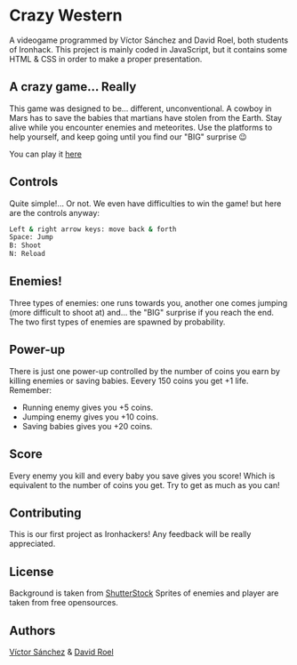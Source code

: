 # Crazy Western
A videogame programmed by Víctor Sánchez and David Roel, both students of Ironhack. This project is mainly coded in JavaScript, but it contains some HTML & CSS in order to make a proper presentation.

## A crazy game... Really
This game was designed to be... different, unconventional. A cowboy in Mars has to save the babies that martians have stolen from the Earth. Stay alive while you encounter enemies and meteorites. Use the platforms to help yourself, and keep going until you find our "BIG" surprise :wink:

You can play it [here](https://cifox92.github.io/crazy-western/)

## Controls
Quite simple!... Or not. We even have difficulties to win the game! but here are the controls anyway:

```bash
Left & right arrow keys: move back & forth
Space: Jump
B: Shoot
N: Reload
```

## Enemies!
Three types of enemies: one runs towards you, another one comes jumping (more difficult to shoot at) and... the "BIG" surprise if you reach the end. The two first types of enemies are spawned by probability.

## Power-up
There is just one power-up controlled by the number of coins you earn by killing enemies or saving babies. Eevery 150 coins you get +1 life. Remember:

* Running enemy gives you +5 coins.
* Jumping enemy gives you +10 coins.
* Saving babies gives you +20 coins.

## Score
Every enemy you kill and every baby you save gives you score! Which is equivalent to the number of coins you get. Try to get as much as you can!

## Contributing
This is our first project as Ironhackers! Any feedback will be really appreciated.

## License
Background is taken from [ShutterStock](https://shutterstock.com/es/home)
Sprites of enemies and player are taken from free opensources.

## Authors
[Víctor Sánchez](https://github.com/victor1305) & [David Roel](https://github.com/Cifox92)